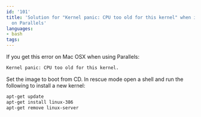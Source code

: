 ```yaml
---
id: '101'
title: 'Solution for "Kernel panic: CPU too old for this kernel" when installing Ubuntu
  on Parallels'
languages:
- bash
tags:
---
```

If you get this error on Mac OSX when using Parallels:


```bash
Kernel panic: CPU too old for this kernel.
```
    

Set the image to boot from CD. In rescue mode open a shell and run the following to install a new kernel:


```bash
apt-get update
apt-get install linux-386
apt-get remove linux-server
```
    


